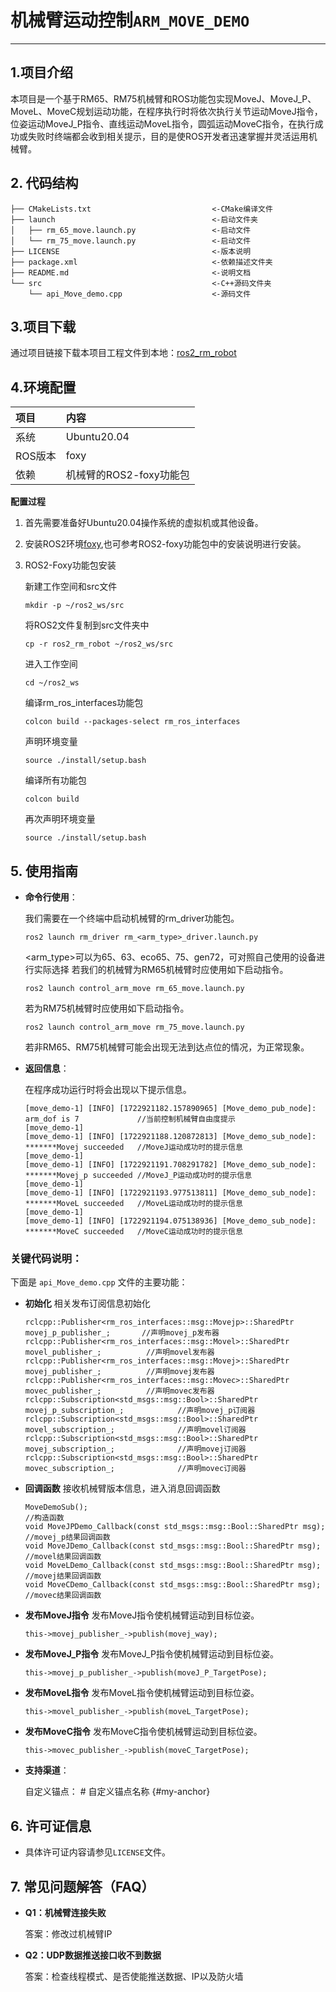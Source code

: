 # 机械臂运动控制`ARM_MOVE_DEMO`

---

## **1.项目介绍**

本项目是一个基于RM65、RM75机械臂和ROS功能包实现MoveJ、MoveJ_P、MoveL、MoveC规划运动功能，在程序执行时将依次执行关节运动MoveJ指令，位姿运动MoveJ_P指令、直线运动MoveL指令，圆弧运动MoveC指令，在执行成功或失败时终端都会收到相关提示，目的是使ROS开发者迅速掌握并灵活运用机械臂。

## **2. 代码结构**

```
├── CMakeLists.txt                           <-CMake编译文件
├── launch                                   <-启动文件夹
│   ├── rm_65_move.launch.py                 <-启动文件
│   └── rm_75_move.launch.py                 <-启动文件
├── LICENSE                                  <-版本说明
├── package.xml                              <-依赖描述文件夹
├── README.md                                <-说明文档
└── src                                      <-C++源码文件夹
    └── api_Move_demo.cpp                    <-源码文件
```
## 3.项目下载

通过项目链接下载本项目工程文件到本地：[ros2_rm_robot](https://github.com/RealManRobot/ros2_rm_robot/tree/foxy)

## 4.环境配置

| 项目 | 内容 |
| :-- | :-- |
| 系统 | Ubuntu20.04 |
| ROS版本 | foxy |
| 依赖 | 机械臂的ROS2-foxy功能包 |

**配置过程**

1. 首先需要准备好Ubuntu20.04操作系统的虚拟机或其他设备。
2. 安装ROS2环境[foxy](https://docs.ros.org/en/foxy/Installation/Ubuntu-Install-Debians.html),也可参考ROS2-foxy功能包中的安装说明进行安装。
3. ROS2-Foxy功能包安装  

    新建工作空间和src文件
    ```
    mkdir -p ~/ros2_ws/src
    ```

    将ROS2文件复制到src文件夹中
    ```
    cp -r ros2_rm_robot ~/ros2_ws/src
    ```

    进入工作空间
    ```
    cd ~/ros2_ws
    ```

    编译rm_ros_interfaces功能包
    ```
    colcon build --packages-select rm_ros_interfaces
    ```

    声明环境变量
    ```
    source ./install/setup.bash
    ```

    编译所有功能包
    ```
    colcon build
    ```
    
    再次声明环境变量
    ```
    source ./install/setup.bash
    ```

## **5. 使用指南**

* **命令行使用**：

    我们需要在一个终端中启动机械臂的rm_driver功能包。
    ```
    ros2 launch rm_driver rm_<arm_type>_driver.launch.py
    ```
    <arm_type>可以为65、63、eco65、75、gen72，可对照自己使用的设备进行实际选择
    若我们的机械臂为RM65机械臂时应使用如下启动指令。
    ```
    ros2 launch control_arm_move rm_65_move.launch.py
    ```
    若为RM75机械臂时应使用如下启动指令。
    ```
    ros2 launch control_arm_move rm_75_move.launch.py
    ```
    若非RM65、RM75机械臂可能会出现无法到达点位的情况，为正常现象。
* **返回信息**：

    在程序成功运行时将会出现以下提示信息。
    ```
    [move_demo-1] [INFO] [1722921182.157890965] [Move_demo_pub_node]: arm_dof is 7             //当前控制机械臂自由度提示
    [move_demo-1]  
    [move_demo-1] [INFO] [1722921188.120872813] [Move_demo_sub_node]: *******Movej succeeded   //MoveJ运动成功时的提示信息
    [move_demo-1]  
    [move_demo-1] [INFO] [1722921191.708291782] [Move_demo_sub_node]: *******Movej_p succeeded //MoveJ_P运动成功时的提示信息
    [move_demo-1]  
    [move_demo-1] [INFO] [1722921193.977513811] [Move_demo_sub_node]: *******MoveL succeeded   //MoveL运动成功时的提示信息
    [move_demo-1]  
    [move_demo-1] [INFO] [1722921194.075138936] [Move_demo_sub_node]: *******MoveC succeeded   //MoveC运动成功时的提示信息
    ```
### 关键代码说明：

下面是 `api_Move_demo.cpp` 文件的主要功能：

- **初始化**
相关发布订阅信息初始化
    
    ```ROS
    rclcpp::Publisher<rm_ros_interfaces::msg::Movejp>::SharedPtr movej_p_publisher_;       //声明movej_p发布器
    rclcpp::Publisher<rm_ros_interfaces::msg::Movel>::SharedPtr movel_publisher_;          //声明movel发布器
    rclcpp::Publisher<rm_ros_interfaces::msg::Movej>::SharedPtr movej_publisher_;          //声明movej发布器
    rclcpp::Publisher<rm_ros_interfaces::msg::Movec>::SharedPtr movec_publisher_;          //声明movec发布器
    rclcpp::Subscription<std_msgs::msg::Bool>::SharedPtr movej_p_subscription_;            //声明movej_p订阅器
    rclcpp::Subscription<std_msgs::msg::Bool>::SharedPtr movel_subscription_;              //声明movel订阅器
    rclcpp::Subscription<std_msgs::msg::Bool>::SharedPtr movej_subscription_;              //声明movej订阅器
    rclcpp::Subscription<std_msgs::msg::Bool>::SharedPtr movec_subscription_;              //声明movec订阅器
    ```
- **回调函数**
接收机械臂版本信息，进入消息回调函数

    ```ROS
    MoveDemoSub();                                                                                 //构造函数
    void MoveJPDemo_Callback(const std_msgs::msg::Bool::SharedPtr msg);                            //movej_p结果回调函数
    void MoveJDemo_Callback(const std_msgs::msg::Bool::SharedPtr msg);                             //movel结果回调函数
    void MoveLDemo_Callback(const std_msgs::msg::Bool::SharedPtr msg);                             //movej结果回调函数
    void MoveCDemo_Callback(const std_msgs::msg::Bool::SharedPtr msg);                             //movec结果回调函数
    ```
- **发布MoveJ指令**
发布MoveJ指令使机械臂运动到目标位姿。

    ```ROS
    this->movej_publisher_->publish(movej_way);
    ```

- **发布MoveJ_P指令**
发布MoveJ_P指令使机械臂运动到目标位姿。

    ```ROS
    this->movej_p_publisher_->publish(moveJ_P_TargetPose);
    ```

- **发布MoveL指令**
发布MoveL指令使机械臂运动到目标位姿。

    ```ROS
    this->movel_publisher_->publish(moveL_TargetPose);
    ```

- **发布MoveC指令**
发布MoveC指令使机械臂运动到目标位姿。

    ```ROS
    this->movec_publisher_->publish(moveC_TargetPose);
    ```
* **支持渠道**：

    自定义锚点： # 自定义锚点名称 {#my-anchor}

## **6. 许可证信息**

* 具体许可证内容请参见`LICENSE`文件。

## **7. 常见问题解答（FAQ）**

- **Q1：机械臂连接失败**

  答案：修改过机械臂IP

- **Q2：UDP数据推送接口收不到数据**

  答案：检查线程模式、是否使能推送数据、IP以及防火墙
